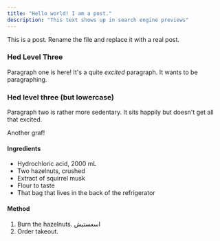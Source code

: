 ```yaml
---
title: "Hello world! I am a post."
description: "This text shows up in search engine previews"
---
```


This is a post. Rename the file and replace it with a real post.

<h3>Hed Level Three</h3>

Paragraph one is here! It's a quite *excited* paragraph. It wants to be paragraphing.

### Hed level three (but lowercase)

Paragraph two is rather more sedentary. It sits happily but doesn't get all that excited.

Another graf!

#### Ingredients

- Hydrochloric acid, 2000 mL
- Two hazelnuts, crushed
- Extract of squirrel musk
- Flour to taste
- That bag that lives in the back of the refrigerator

#### Method

1. Burn the hazelnuts.
اسعستيش
2. Order takeout.
